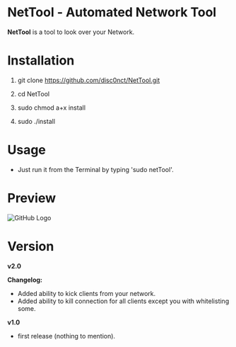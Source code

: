 # NetTool - Automated Network Tool
**NetTool** is a tool to look over your Network.

# Installation 
 
1. git clone https://github.com/disc0nct/NetTool.git
 
1. cd NetTool
 
1. sudo chmod a+x install

1. sudo ./install
 
# Usage

- Just run it from the Terminal by typing 'sudo netTool'.

# Preview 

![GitHub Logo](https://imgur.com/EKLiPlV.png)

# Version 
**v2.0** 

 **Changelog:**
 
 - Added ability to kick clients from your network.
 - Added ability to kill connection for all clients except you with whitelisting some.
 
**v1.0**
 - first release (nothing to mention).
